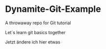 # Dynamite-Git-Example
A throwaway repo for Git tutorial

Let´s learn git basics together

Jetzt ändere ich hier etwas

